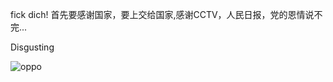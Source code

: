 fick dich! 首先要感谢国家，要上交给国家,感谢CCTV，人民日报，党的恩情说不完...<br>

Disgusting

![oppo](https://imgur.com/qwwvH0C.gif)
